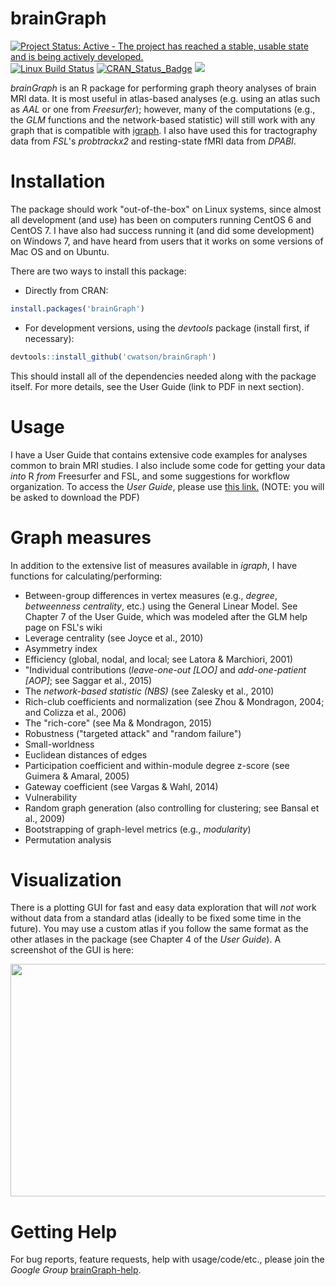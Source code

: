 # brainGraph
[![Project Status: Active - The project has reached a stable, usable state and is being actively developed.](http://www.repostatus.org/badges/latest/active.svg)](http://www.repostatus.org/#active)
[![Linux Build Status](https://travis-ci.org/cwatson/brainGraph.svg)](https://travis-ci.org/cwatson/brainGraph)
[![CRAN_Status_Badge](http://www.r-pkg.org/badges/version/brainGraph)](http://cran.rstudio.com/web/packages/brainGraph/index.html)
[![](http://cranlogs.r-pkg.org/badges/grand-total/brainGraph)](http://cran.rstudio.com/web/packages/brainGraph/index.html)

*brainGraph* is an R package for performing graph theory analyses of brain MRI
data. It is most useful in atlas-based analyses (e.g. using an atlas such as *AAL*
or one from *Freesurfer*); however, many of the computations (e.g., the *GLM*
functions and the network-based statistic) will still work with any graph that
is compatible with [igraph](https://github.com/igraph/rigraph). I also have used
this for tractography data from *FSL*'s *probtrackx2* and resting-state fMRI data
from *DPABI*.

# Installation
The package should work "out-of-the-box" on Linux systems, since almost all
development (and use) has been on computers running CentOS 6 and CentOS 7. I
have also had success running it (and did some development) on Windows 7, and
have heard from users that it works on some versions of Mac OS and on Ubuntu.

There are two ways to install this package:

* Directly from CRAN:
``` r
install.packages('brainGraph')
```

* For development versions, using the *devtools* package (install first, if
necessary):
``` r
devtools::install_github('cwatson/brainGraph')
```
This should install all of the dependencies needed along with the package
itself. For more details, see the User Guide (link to PDF in next section).

# Usage
I have a User Guide that contains extensive code examples for analyses common to
brain MRI studies. I also include some code for getting your data *into* R *from*
Freesurfer and FSL, and some suggestions for workflow organization. To access
the *User Guide*, please use
[this link.](https://dl.dropboxusercontent.com/s/wmupawb39bcdho3/brainGraph_UserGuide.pdf)
(NOTE: you will be asked to download the PDF)

# Graph measures
In addition to the extensive list of measures available in *igraph*, I have
functions for calculating/performing:
* Between-group differences in vertex measures (e.g., *degree*,
    *betweenness centrality*, etc.) using the General Linear Model. See Chapter
    7 of the User Guide, which was modeled after the GLM help page on FSL's wiki
* Leverage centrality (see Joyce et al., 2010)
* Asymmetry index
* Efficiency (global, nodal, and local; see Latora & Marchiori, 2001)
* "Individual contributions (*leave-one-out [LOO]* and *add-one-patient [AOP]*;
    see Saggar et al., 2015)
* The *network-based statistic (NBS)* (see Zalesky et al., 2010)
* Rich-club coefficients and normalization (see Zhou & Mondragon, 2004; and
    Colizza et al., 2006)
* The "rich-core" (see Ma & Mondragon, 2015)
* Robustness ("targeted attack" and "random failure")
* Small-worldness
* Euclidean distances of edges
* Participation coefficient and within-module degree z-score (see Guimera & Amaral, 2005)
* Gateway coefficient (see Vargas & Wahl, 2014)
* Vulnerability
* Random graph generation (also controlling for clustering; see Bansal et al., 2009)
* Bootstrapping of graph-level metrics (e.g., *modularity*)
* Permutation analysis

# Visualization
There is a plotting GUI for fast and easy data exploration that will *not* work
without data from a standard atlas (ideally to be fixed some time in the future).
You may use a custom atlas if you follow the same format as the other atlases in
the package (see Chapter 4 of the *User Guide*). A screenshot of the GUI is here:

<img src="https://www.dropbox.com/s/e0hdng7flrxsgd2/brainGraph_GUI.png?dl=1" width="843" height="372" />

# Getting Help
For bug reports, feature requests, help with usage/code/etc., please join the
*Google Group*
[brainGraph-help](https://groups.google.com/forum/?hl=en#!forum/brainGraph-help).
